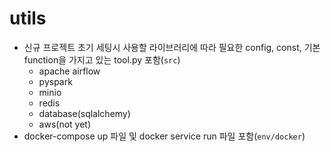 # utils

- 신규 프로젝트 초기 세팅시 사용할 라이브러리에 따라 필요한 config, const, 기본 function을 가지고 있는 tool.py 포함(`src`)
    - apache airflow
    - pyspark
    - minio
    - redis
    - database(sqlalchemy)
    - aws(not yet)
- docker-compose up 파일 및 docker service run 파일 포함(`env/docker`)